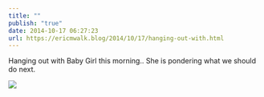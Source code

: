 ```yaml
---
title: ""
publish: "true"
date: 2014-10-17 06:27:23
url: https://ericmwalk.blog/2014/10/17/hanging-out-with.html
---
```


Hanging out with Baby Girl this morning.. She is pondering what we should do next.

![](https://ericmwalk.blog/uploads/2022/960b65da13.jpg)
